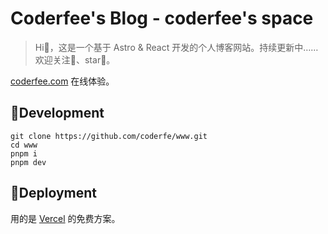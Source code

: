 # Coderfee's Blog - coderfee's space

> Hi🤝，这是一个基于 Astro & React 开发的个人博客网站。持续更新中……欢迎关注👀、star🌟。

[coderfee.com](https://coderfee.com) 在线体验。

## 🔨Development

```shell
git clone https://github.com/coderfe/www.git
cd www
pnpm i
pnpm dev
```

## 🚀Deployment

用的是 [Vercel](https://vercel.com/docs) 的免费方案。
